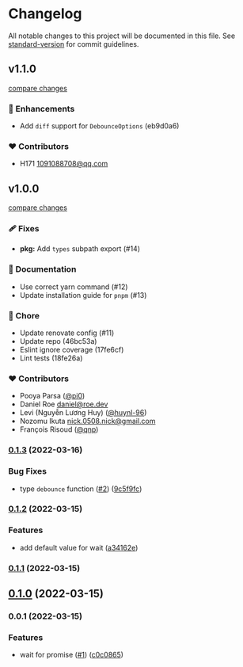 # Changelog

All notable changes to this project will be documented in this file. See [standard-version](https://github.com/conventional-changelog/standard-version) for commit guidelines.

## v1.1.0

[compare changes](https://undefined/undefined/compare/v1.0.0...v1.1.0)


### 🚀 Enhancements

  - Add `diff` support for `DebounceOptions` (eb9d0a6)

### ❤️  Contributors

- H171 <1091088708@qq.com>

## v1.0.0

[compare changes](https://undefined/undefined/compare/v0.1.3...v1.0.0)


### 🩹 Fixes

  - **pkg:** Add `types` subpath export (#14)

### 📖 Documentation

  - Use correct yarn command (#12)
  - Update installation guide for `pnpm` (#13)

### 🏡 Chore

  - Update renovate config (#11)
  - Update repo (46bc53a)
  - Eslint ignore coverage (17fe6cf)
  - Lint tests (18fe26a)

### ❤️  Contributors

- Pooya Parsa ([@pi0](http://github.com/pi0))
- Daniel Roe <daniel@roe.dev>
- Levi (Nguyễn Lương Huy) ([@huynl-96](http://github.com/huynl-96))
- Nozomu Ikuta <nick.0508.nick@gmail.com>
- François Risoud ([@qnp](http://github.com/qnp))

### [0.1.3](https://github.com/unjs/perfect-debounce/compare/v0.1.2...v0.1.3) (2022-03-16)


### Bug Fixes

* type `debounce` function ([#2](https://github.com/unjs/perfect-debounce/issues/2)) ([9c5f9fc](https://github.com/unjs/perfect-debounce/commit/9c5f9fc3626aac312d811551fe4934a2958aa012))

### [0.1.2](https://github.com/unjs/perfect-debounce/compare/v0.1.1...v0.1.2) (2022-03-15)


### Features

* add default value for wait ([a34162e](https://github.com/unjs/perfect-debounce/commit/a34162e722a2bf097820b7f0b8bd6b4b8fa81471))

### [0.1.1](https://github.com/unjs/perfect-debounce/compare/v0.1.0...v0.1.1) (2022-03-15)

## [0.1.0](https://github.com/unjs/perfect-debounce/compare/v0.0.1...v0.1.0) (2022-03-15)

### 0.0.1 (2022-03-15)


### Features

* wait for promise ([#1](https://github.com/unjs/perfect-debounce/issues/1)) ([c0c0865](https://github.com/unjs/perfect-debounce/commit/c0c08658bd26392de78ce8e6e87ecf5a37b0f43e))
